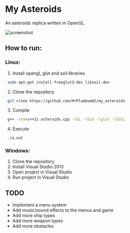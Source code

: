 # My Asteroids
An asteroids replica written in OpenGL.

![screenshot](https://cloud.githubusercontent.com/assets/11234396/18334742/4990e3f6-7593-11e6-8c87-1317ab1f7d60.png)

## How to run:

### Linux:
 1. Install opengl, glut and soil libraries
 ```bash
  sudo apt-get install freeglut3-dev libsoil-dev
 ```

 2. Clone the repository
 
 ```bash
  git clone https://github.com/MrPlumbum82/my_asteroids
 ```

 3. Compile
 
 ```bash
  g++ -std=c++11 asteroids.cpp -lGL -lGLU -lglut -lSOIL
 ```
 
 4. Execute
 
 ```bash
  ./a.out
 ```

### Windows:
 1. Clone the repository
 2. Install Visual Studio 2013
 3. Open project in Visual Studio
 4. Run project in Visual Studio

## TODO
 * Implement a menu system
 * Add music/sound effects to the menus and game
 * Add more ship types
 * Add more weapon types
 * Add more obstacles
